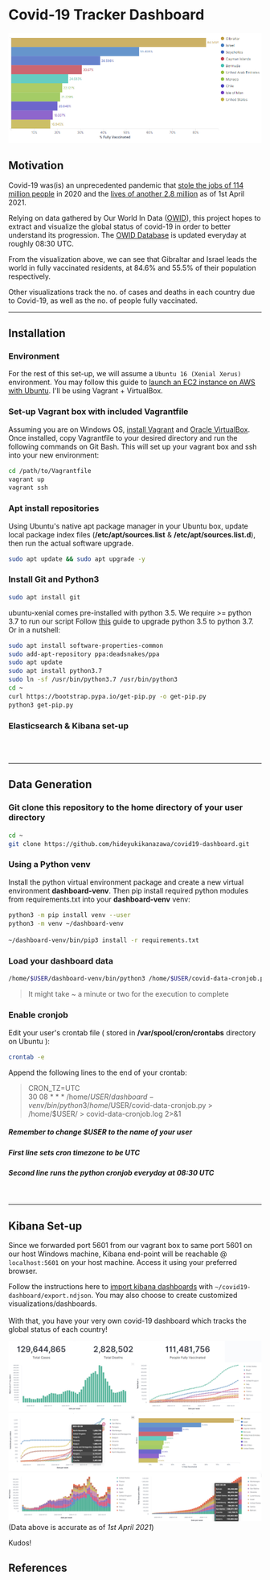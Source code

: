 # Covid-19 Tracker Dashboard

![abc](images/dashboard-4.png)


## Motivation
Covid-19 was(is) an unprecedented pandemic that [stole the jobs of 114 million people] in 2020 and the [lives of another 2.8 million] as of 1st April 2021.


Relying on data gathered by Our World In Data ([OWID]), this project hopes to extract and visualize the global status of covid-19 in order to better understand its progression.
The [OWID Database] is updated everyday at roughly 08:30 UTC.

From the visualization above, we can see that Gibraltar and Israel leads the world in fully vaccinated residents, at 84.6% and 55.5% of their population respectively.
 </br>

Other visualizations track the no. of cases and deaths in each country due to Covid-19, as well as the no. of people fully vaccinated.

----

## Installation
### Environment
For the rest of this set-up, we will assume a ```Ubuntu 16 (Xenial Xerus)``` environment. You may follow this guide to [launch an EC2 instance on AWS with Ubuntu]. I'll be using Vagrant + VirtualBox.

### Set-up Vagrant box with included Vagrantfile
Assuming you are on Windows OS, [install Vagrant](https://www.vagrantup.com/downloads) and [Oracle VirtualBox](https://www.virtualbox.org/wiki/Downloads). Once installed, copy Vagrantfile to your desired directory and run the following commands on Git Bash. This will set up your vagrant box and ssh into your new environment:
```bash
cd /path/to/Vagrantfile
vagrant up
vagrant ssh
```
### Apt install repositories
Using Ubuntu's native apt package manager in your Ubuntu box, update local package index files (**/etc/apt/sources.list** & **/etc/apt/sources.list.d**), then run the actual software upgrade.
```bash
sudo apt update && sudo apt upgrade -y
```
### Install Git and Python3
```bash
sudo apt install git 
```

ubuntu-xenial comes pre-installed with python 3.5. We require >= python 3.7 to run our script
Follow [this](https://pip.pypa.io/en/stable/installing/#using-linux-package-managers) guide to upgrade python 3.5 to python 3.7. Or in a nutshell:
```bash
sudo apt install software-properties-common
sudo add-apt-repository ppa:deadsnakes/ppa
sudo apt update
sudo apt install python3.7
sudo ln -sf /usr/bin/python3.7 /usr/bin/python3
cd ~
curl https://bootstrap.pypa.io/get-pip.py -o get-pip.py
python3 get-pip.py
```

### Elasticsearch & Kibana set-up


<br><br>

----

## Data Generation
### Git clone this repository to the home directory of your user directory
```bash
cd ~
git clone https://github.com/hideyukikanazawa/covid19-dashboard.git
```
### Using a Python venv
Install the python virtual environment package and create a new virtual environment **dashboard-venv**. Then pip install required python modules from requirements.txt into your **dashboard-venv** venv:
```bash
python3 -m pip install venv --user
python3 -m venv ~/dashboard-venv

~/dashboard-venv/bin/pip3 install -r requirements.txt
```


### Load your dashboard data
```bash
/home/$USER/dashboard-venv/bin/python3 /home/$USER/covid-data-cronjob.py > /home/$USER/covid-data-cronjob.log 2>&1
```
> It might take ~ a minute or two for the execution to complete

### Enable cronjob

Edit your user's crontab file ( stored in **/var/spool/cron/crontabs** directory on Ubuntu ):
```bash
crontab -e
```

Append the following lines to the end of your crontab:
>CRON_TZ=UTC<br>
>30 08 * * * /home/$USER/dashboard-venv/bin/python3 /home/$USER/covid-data-cronjob.py > /home/$USER/ > covid-data-cronjob.log 2>&1
>
##### Remember to change $USER to the name of your user
##### First line sets cron timezone to be UTC<br>
##### Second line runs the python cronjob everyday at 08:30 UTC
<br>

----

## Kibana Set-up
Since we forwarded port 5601 from our vagrant box to same port 5601 on our host Windows machine, Kibana end-point will be reachable @ ```localhost:5601``` on your host machine. Access it using your preferred browser.

Follow the instructions here to [import kibana dashboards] with ```~/covid19-dashboard/export.ndjson```. You may also choose to create customized visualizations/dashboards.
<br><br>
With that, you have your very own covid-19 dashboard which tracks the global status of each country!

![](images/dashboard-1.png)
![](images/dashboard-2.png)
![](images/dashboard-3.png)
(Data above is accurate as of *1st April 2021*)


Kudos!

## References
[stole the jobs of 114 million people]: https://www.weforum.org/agenda/2021/02/covid-employment-global-job-loss/
[lives of another 2.8 million]: https://www.worldometers.info/coronavirus/coronavirus-death-toll/
[OWID]: https://ourworldindata.org/
[OWID Database]: https://github.com/owid/covid-19-data/tree/master/public/data

[launch an EC2 instance on AWS with Ubuntu]: https://mobisoftinfotech.com/resources/mguide/launch-aws-ec2-server-set-ubuntu-16-04/
[import kibana dashboards]: https://support.logz.io/hc/en-us/articles/210207225-How-can-I-export-import-Dashboards-Searches-and-Visualizations-from-my-own-Kibana-